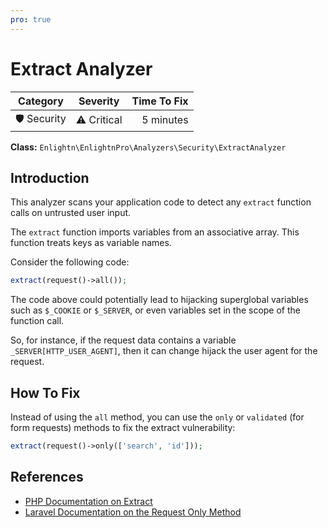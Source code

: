```yaml
---
pro: true
---
```


# Extract Analyzer <Badge text="PRO" type="tip"/>

| Category       | Severity   | Time To Fix  |
| -------------  |:----------:| ------------:|
| 🛡️ Security    | ⚠️ Critical | 5 minutes   |

**Class:** `Enlightn\EnlightnPro\Analyzers\Security\ExtractAnalyzer`

## Introduction

This analyzer scans your application code to detect any `extract` function calls on untrusted user input.

The `extract` function imports variables from an associative array. This function treats keys as variable names.

Consider the following code:

```php
extract(request()->all());
```

The code above could potentially lead to hijacking superglobal variables such as `$_COOKIE` or `$_SERVER`, or even variables set in the scope of the function call.

So, for instance, if the request data contains a variable `_SERVER[HTTP_USER_AGENT]`, then it can change hijack the user agent for the request.

## How To Fix

Instead of using the `all` method, you can use the `only` or `validated` (for form requests) methods to fix the extract vulnerability:

```php
extract(request()->only(['search', 'id']));
```

## References

- [PHP Documentation on Extract](https://www.php.net/manual/en/function.extract.php)
- [Laravel Documentation on the Request Only Method](https://laravel.com/docs/requests#retrieving-a-portion-of-the-input-data)